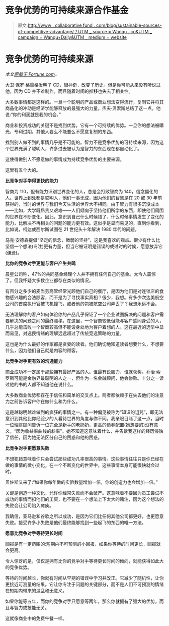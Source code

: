 # 竞争优势的可持续来源合作基金

> 原文:[http://www . collaborative fund . com/blog/sustainable-sources-of-competitive-advantage/？UTM _ source = Wanqu . co&UTM _ campaign = Wanqu+Daily&UTM _ medium = website](http://www.collaborativefund.com/blog/sustainable-sources-of-competitive-advantage/?utm_source=wanqu.co&utm_campaign=Wanqu+Daily&utm_medium=website)

# 竞争优势的可持续来源



*本文[原载于 Fortune.com](http://fortune.com/2017/06/23/leadership-styles-competitive-edge/)。*

大卫·保罗·格雷格发明了 CD，很神奇，改变了历史。但是你可能从来没有听说过他，因为 CD 并不难制作，而且随着时间的推移也失去了相关性。

大多数事情都是这样的。一旦一个聪明的产品或商业想法变得流行，复制它并将其商品化的冲动是经济学能够释放的最强大的力量。杰夫·贝索斯总结了这一点，他说:“你的利润就是我的机会。”

商业和投资成功的关键不是找到优势。它有一个可持续的优势。一旦你的想法被曝光，专利过期，其他人要么不能要么不愿意复制的东西。

找到别人做不到的事情几乎是不可能的。智力不是竞争优势的可持续来源，因为这个世界充满了聪明人，许多过去被认为是智力的东西现在都自动化了。

这使得做别人不愿意做的事情成为持续竞争优势的主要来源。

这里有五个大的。

**比竞争对手学得更快的能力**

智商为 110，但有能力识别世界变化的人，总是会打败智商为 140，信念僵化的人。世界上到处都是聪明人，他们一事无成，因为他们的智慧是在 20 或 30 年前获得的，当时的世界与我们今天生活的世界大不相同。由于智力有很多沉没成本——比如，大学既昂贵又艰难——人们倾向于坚持他们所学的东西，即使他们周围的世界在不断变化。因此，意识到自己什么时候错了、什么时候事情发生了变化的能力，比解决不再相关的问题的能力更有效。这似乎是显而易见的，直到你看到，比如说，柯达或西尔斯试图在 21 世纪头十年解决 1980 年代的问题。

马克·安德森提倡“坚定的信念，微弱的坚持”，这是我喜欢的观点。很少有什么比坚信一个想法(专注)更有力量，但当它被证明是错误的或过时的时候，愿意放弃它(谦逊)。

**比你的竞争对手更能与客户产生共鸣**

晨星公司称，47%的共同基金经理个人并不拥有任何自己的基金。太令人震惊了。但我怀疑大多数企业都存在类似的情况。

有百分之多少的麦当劳高管经常光顾他们自己的餐厅，是因为他们是对连锁店的食物感兴趣的合法顾客，而不是为了寻找事实真相？很少，我想。有多少次达美航空公司的首席执行官被飞机撞飞，或者他的包被航空公司弄丢了？我想永远不会。

无法理解你的客户如何体验你的产品几乎保证了一个企业试图解决的问题和客户需要解决的问题之间的最终漂移。在这里，一个智商较低但能与客户感同身受的人，几乎总能击败一个智商较高但不能设身处地为客户着想的人。这在最近的选举中显而易见，对选民情绪的理解远远超过了传统竞选策略的力量。

这也是为什么最好的作家都是贪婪的读者。他们确切地知道读者想要什么，不想要什么，因为他们自己就是内容的顾客。

**比竞争对手更有效的沟通能力**

商业成功不一定属于那些拥有最好产品的人。谁最有说服力，谁就获奖。乔治·索罗斯可能是金融界最聪明的人之一，但作为一名金融顾问，他会惨败。十分之一读过他的书的人都不知道他在说什么。

大多数商业优势都存在于信任和简单的交叉点上。两者都依赖于在失去他们的注意力之前告诉客户你在做什么和为什么。

这是越聪明越难做到的疯狂的事情之一。有一种偏见被称为“知识的诅咒”，即无法意识到其他比你经验少的人看待世界的角度与你不同。我亲眼目睹了这一点，当时一位理财顾问告诉一位完全是新手的老奶奶，更高的债券配置(她想要的)没有意义，“因为收益率曲线的斜率”。她不知道这意味着什么，并告诉我这样的经历侵蚀了信任，因为她无法区分自己的困惑和他的困惑。

**比竞争对手更愿意失败**

不想犯错意味着你只会尝试那些成功几率很高的事情。这些事情往往只是你已经在做的事情的微小变化，在一个不断变化的世界中，这些事情本身可能很快就会过时。

贝佐斯又来了:“如果你每年做的实验数量增加一倍，你的创造力也会增加一倍。”

关键是创造一种文化，允许你经常失败而不会破产。这意味着不要因为员工尝试不成功的事情而扣他们的工资，也不要在一个想法上下太大的赌注，因为这个想法的失败会让公司陷入瘫痪。

我确信，亚马逊和谷歌之所以成功，是因为它们比任何其他公司都更好，也更愿意失败。接受许多小失败是他们最终能够找到一些起飞的东西的唯一方法。

**愿意比竞争对手等待更长时间**

回报是有一定范围的:短期内不可预测的小回报，如果你等待的时间更长，回报就会更高。

令人惊讶的是，仅仅是拥有比你的竞争对手等待更长时间的倾向，就能获得如此大的竞争优势。

等待的时间越长，你就有时间从早期的错误中学习并改正。它减少了随机性，让你更接近可测量的结果。它让你专注于问题的关键部分，而不是人们不可预测的情绪在短期内带来的混乱和无意义。

如果你能等五年，而你的竞争对手只愿意等两年，那么你就拥有了强大的优势，而且与智力或技能无关。

这就像商业中的免费午餐一样。

